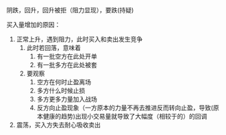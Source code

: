 阴跌，回升，回升被拒（阻力显现），要跌(持疑)





买入量增加的原因：

1. 正常上升，遇到阻力，此时买入和卖出发生竞争
   1. 此时若回落，意味着
      1. 有一批空方在此处开单
      2. 有一批多方在此处被套
   2. 要观察
      1. 空方在何时止盈离场
      2. 多方什么时候止损
      3. 多方更多力量加入战场
      4. 反方向止盈现象（一方原本的力量不再去推进反而转向止盈，导致(原本健康的趋势)出现小交易量就导致了大幅度（相较于的）的回调
2. 震荡，买入方失去耐心吸收卖出